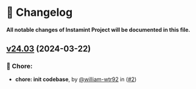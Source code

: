 # 📝 Changelog

#### All notable changes of Instamint Project will be documented in this file.

## [v24.03](https://github.com/william-wtr92/instamint/compare/main..v24.03) (2024-03-22)

### 🔧 Chore:

- **chore: init codebase**, by [@william-wtr92](https://github.com/william-wtr92)
  in ([#2](https://github.com/william-wtr92/instamint/pull/2))
